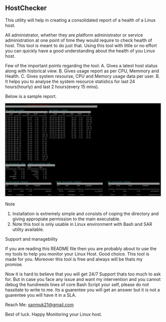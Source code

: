 ## HostChecker

This utility will help in creating a consolidated report of a health of a Linux host. 

All administrator, whether they are platform administrator or service administration at one point of time they would require to check health of host. This tool is meant to do just that. Using this tool with little or no effort you can quickly have a good understanding about the health of you Linux host.

Few of the important points regarding the tool:
  A. Gives a latest host status along with historical view.
  B. Gives usage report as per CPU, Memmory and Health.
  C. Gives system resourse, CPU and Memory usage data per user.
  B. It helps you to analyse the system resource statistics for last 24 hours(hourly) and last 2 hours(every 15 mins).

Below is a sample report.

<img src="images/hostchecker.jpg" height="300">

Note
  1. Installation is extremely simple and consists of coping the directory and giving appropiate permission to the main executable. 
  2. Note this tool is only usable in Linux environment with Bash and SAR utility available.
  
Support and managebility

If you are reading this README file then you are probably about to use the my tools to help you monitor your Linux Host. Good choice. This tool is made for you. Moreover this tool is free and always will be thats my promise.

Now it is hard to believe that you will get 24/7 Support thats too much to ask for. But in case you face any issue and want my intervention and you cannot debug the hundreeds lines of core Bash Script your self, please do not hassitate to write to me. Its a guarentee you will get an answer but it is not a guarentee you will have it in a SLA.

Reach Me: sanmuk21@gmail.com

Best of luck. Happy Monitoring your Linux host.
